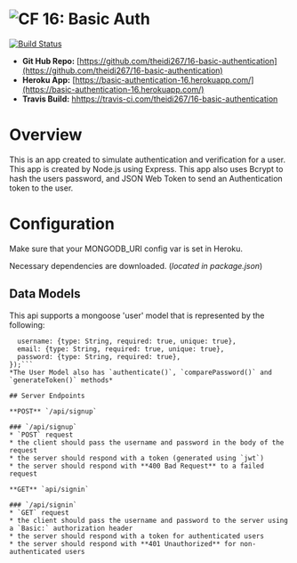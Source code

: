 ![CF](https://camo.githubusercontent.com/70edab54bba80edb7493cad3135e9606781cbb6b/687474703a2f2f692e696d6775722e636f6d2f377635415363382e706e67) 16: Basic Auth
===

[![Build Status](https://travis-ci.com/theidi267/16-basic-authentication.svg?branch=master)](https://travis-ci.com/theidi267/16-basic-authentication.svg?branch=master)

* **Git Hub Repo:** [https://github.com/theidi267/16-basic-authentication](https://github.com/theidi267/16-basic-authentication)
* **Heroku App:** [https://basic-authentication-16.herokuapp.com/](https://basic-authentication-16.herokuapp.com/)
* **Travis Build:** [hhttps://travis-ci.com/theidi267/16-basic-authentication](https://travis-ci.com/theidi267/16-basic-authentication)

# Overview
This is an app created to simulate authentication and verification for a user. This app is created by Node.js using Express. This app also uses Bcrypt to hash the users password, and JSON Web Token to send an Authentication token to the user.

# Configuration

Make sure that your MONGODB_URI config var is set in Heroku.

Necessary dependencies are downloaded. (*located in package.json*)

## Data Models

This api supports a mongoose 'user' model that is represented by the following:
```const userSchema = new mongoose.Schema({
  username: {type: String, required: true, unique: true},
  email: {type: String, required: true, unique: true},
  password: {type: String, required: true},
});```
*The User Model also has `authenticate()`, `comparePassword()` and `generateToken()` methods*

## Server Endpoints

**POST** `/api/signup`

### `/api/signup`
* `POST` request
* the client should pass the username and password in the body of the request
* the server should respond with a token (generated using `jwt`)
* the server should respond with **400 Bad Request** to a failed request

**GET** `api/signin`

### `/api/signin`
* `GET` request
* the client should pass the username and password to the server using a `Basic:` authorization header
* the server should respond with a token for authenticated users
* the server should respond with **401 Unauthorized** for non-authenticated users